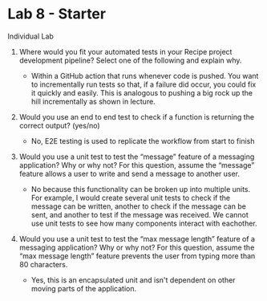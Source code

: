 # Lab 8 - Starter

Individual Lab

1. Where would you fit your automated tests in your Recipe project development pipeline? Select one of the following and explain why.

   - Within a GitHub action that runs whenever code is pushed. You want to incrementally run tests so that, if a failure did occur, you could fix it quickly and easily. This is analogous to pushing a big rock up the hill incrementally as shown in lecture.

2. Would you use an end to end test to check if a function is returning the correct output? (yes/no)

   - No, E2E testing is used to replicate the workflow from start to finish

3. Would you use a unit test to test the “message” feature of a messaging application? Why or why not? For this question, assume the “message” feature allows a user to write and send a message to another user.

   - No because this functionality can be broken up into multiple units. For example, I would create several unit tests to check if the message can be written, another to check if the message can be sent, and another to test if the message was received. We cannot use unit tests to see how many components interact with eachother.

4. Would you use a unit test to test the “max message length” feature of a messaging application? Why or why not? For this question, assume the “max message length” feature prevents the user from typing more than 80 characters.
   - Yes, this is an encapsulated unit and isn't dependent on other moving parts of the application.


